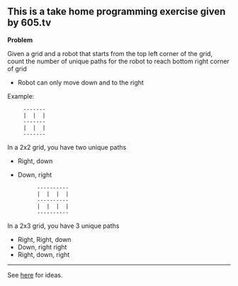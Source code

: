 ## This is a take home programming exercise given by 605.tv

**Problem**


 
 Given a grid and a robot that starts from the top left corner of the grid, count the number of unique paths for the robot to reach bottom right corner of grid
 
 - Robot can only move down and to the right
 
 Example:
     
         -------
         |  |  |
         -------
         |  |  |
         -------
 
 In a 2x2 grid, you have two unique paths
 - Right, down
 - Down, right
        
             ----------
             |  |  |  |
             ----------
             |  |  |  |
             ----------
         
         
 In a 2x3 grid, you have 3 unique paths
 - Right, Right, down
 - Down, right right
 - Right, down, right
 


---
See [here](https://www.geeksforgeeks.org/count-possible-paths-top-left-bottom-right-nxm-matrix/) for ideas.